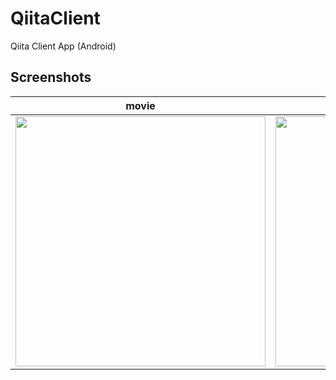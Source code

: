 # QiitaClient
Qiita Client App (Android)

## Screenshots
| movie | image |
|--------|-------|
| <img src="https://user-images.githubusercontent.com/16067422/126599678-49b5c5d8-1b55-4181-a217-2144e5ebe09b.gif" width="400px"/> | <img src="https://user-images.githubusercontent.com/16067422/126599037-e857dba3-c680-40b3-92ea-fb4529984fb6.png" width="400px"/> |


